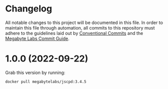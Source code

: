 # Changelog

All notable changes to this project will be documented in this file. In order to maintain this file through automation, all commits to this repository must adhere to the guidelines laid out by [Conventional Commits](https://conventionalcommits.org) and the [Megabyte Labs Commit Guide](https://megabyte.space/docs/contributing/commits).

# 1.0.0 (2022-09-22)





Grab this version by running:


```shell
docker pull megabytelabs/jscpd:3.4.5
```
